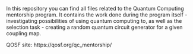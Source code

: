 In this repository you can find all files related to the Quantum Computing mentorship program. It contains the work done during the program itself - investigating possibilities of using quantum computing to, as well as the selection task - creating a random quantum circuit generator for a given coupling map.
<p>QOSF site: https://qosf.org/qc_mentorship/
